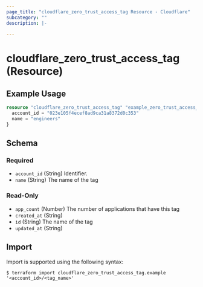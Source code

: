 ```yaml
---
page_title: "cloudflare_zero_trust_access_tag Resource - Cloudflare"
subcategory: ""
description: |-
  
---
```


# cloudflare_zero_trust_access_tag (Resource)



## Example Usage

```terraform
resource "cloudflare_zero_trust_access_tag" "example_zero_trust_access_tag" {
  account_id = "023e105f4ecef8ad9ca31a8372d0c353"
  name = "engineers"
}
```

<!-- schema generated by tfplugindocs -->
## Schema

### Required

- `account_id` (String) Identifier.
- `name` (String) The name of the tag

### Read-Only

- `app_count` (Number) The number of applications that have this tag
- `created_at` (String)
- `id` (String) The name of the tag
- `updated_at` (String)

## Import

Import is supported using the following syntax:

```shell
$ terraform import cloudflare_zero_trust_access_tag.example '<account_id>/<tag_name>'
```
